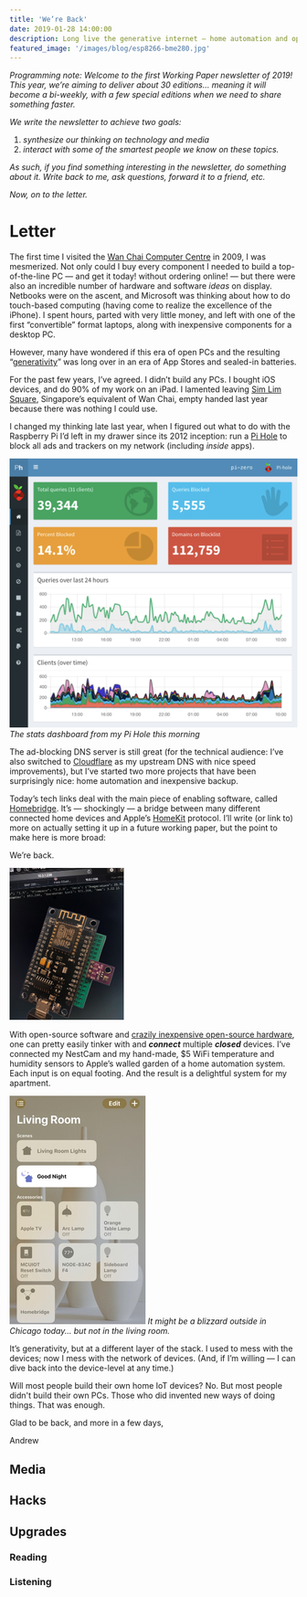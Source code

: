 ```yaml
---
title: 'We’re Back'
date: 2019-01-28 14:00:00
description: Long live the generative internet — home automation and open-source IoT is the new ‘build-your-own-pc’
featured_image: '/images/blog/esp8266-bme280.jpg'
---
```


_Programming note: Welcome to the first Working Paper newsletter of 2019!  This year, we’re aiming to deliver about 30 editions... meaning it will become a bi-weekly, with a few special editions when we need to share something faster._

_We write the newsletter to achieve two goals:_
1. _synthesize our thinking on technology and media_
2. _interact with some of the smartest people we know on these topics._

_As such, if you find something interesting in the newsletter, do something about it.  Write back to me, ask questions, forward it to a friend, etc._

_Now, on to the letter._


# Letter
The first time I visited the [Wan Chai Computer Centre](https://www.hongkongtripguide.com/wan-chai-computer-centre.html) in 2009, I was mesmerized.  Not only could I buy every component I needed to build a top-of-the-line PC — and get it today! without ordering online! — but there were also an incredible number of hardware and software _ideas_ on display.  Netbooks were on the ascent, and Microsoft was thinking about how to do touch-based computing (having come to realize the excellence of the iPhone).  I spent hours, parted with very little money, and left with one of the first “convertible” format laptops, along with inexpensive components for a desktop PC.

However, many have wondered if this era of open PCs and the resulting “[generativity](http://futureoftheinternet.org/download)” was long over in an era of App Stores and sealed-in batteries.

For the past few years, I’ve agreed.  I didn’t build any PCs.  I bought iOS devices, and do 90% of my work on an iPad.  I lamented leaving [Sim Lim Square](http://www.simlimsquare.com.sg), Singapore’s equivalent of Wan Chai, empty handed last year because there was nothing I could use.

I changed my thinking late last year, when I figured out what to do with the Raspberry Pi I’d left in my drawer since its 2012 inception: run a [Pi Hole](https://pi-hole.net/) to block all ads and trackers on my network (including _inside_ apps).

![](/images/blog/pi-hole-dashboard.png)
*The stats dashboard from my Pi Hole this morning*

The ad-blocking DNS server is still great (for the technical audience: I’ve also switched to [Cloudflare](https://www.cloudflare.com/dns/) as my upstream DNS with nice speed improvements), but I’ve started two more projects that have been surprisingly nice: home automation and inexpensive backup.

Today’s tech links deal with the main piece of enabling software, called [Homebridge](https://homebridge.io/).  It’s — shockingly — a bridge between many different connected home devices and Apple’s [HomeKit](https://www.apple.com/ios/home/) protocol.  I’ll write (or link to) more on actually setting it up in a future working paper, but the point to make here is more broad:

We’re back.

<img src="/images/blog/esp8266-bme280.jpg" width="200" />

With open-source software and [crazily inexpensive open-source hardware](https://www.aliexpress.com/item/DHT-Pro-Shield-for-WeMos-D1-mini-DHT22-Single-bus-digital-temperature-and-humidity-sensor-module/32648082692.html), one can pretty easily tinker with and ***connect*** multiple ***closed*** devices.  I’ve connected my NestCam and my hand-made, $5 WiFi temperature and humidity sensors to Apple’s walled garden of a home automation system.  Each input is on equal footing.  And the result is a delightful system for my apartment.

![](/images/blog/homekit-livingroom.jpg)
*It might be a blizzard outside in Chicago today... but not in the living room.*

It’s generativity, but at a different layer of the stack.  I used to mess with the devices; now I mess with the network of devices. (And, if I’m willing — I can dive back into the device-level at any time.)

Will most people build their own home IoT devices? No.  But most people didn't build their own PCs.  Those who did invented new ways of doing things.  That was enough.

Glad to be back, and more in a few days,

Andrew

## Media

## Hacks

## Upgrades

### Reading

### Listening